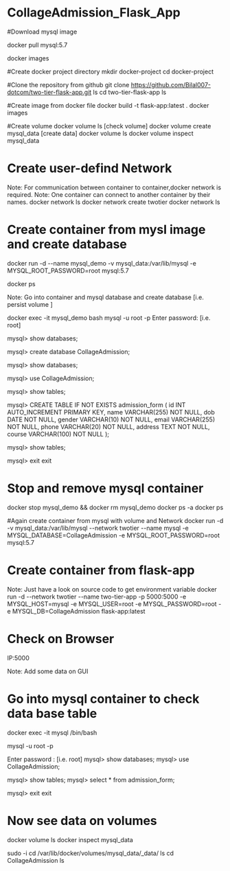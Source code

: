 # CollageAdmission_Flask_App



#Download mysql image 

  
docker pull mysql:5.7

docker images

#Create docker project directory
mkdir docker-project
cd docker-project

#Clone the repository from github
git clone https://github.com/Bilal007-dotcom/two-tier-flask-app.git
ls
cd two-tier-flask-app
ls

#Create image from docker file
docker build -t flask-app:latest   .
docker images

#Create volume
docker volume ls   [check volume]
docker volume create mysql_data  [create data]
docker volume ls
docker volume inspect mysql_data

# Create user-defind Network
Note: For communication between container to container,docker network is required.
Note: One container can connect to another container by their names.
docker network ls
docker network create twotier
docker network ls


# Create container from mysl image and create database

docker run -d --name mysql_demo -v mysql_data:/var/lib/mysql -e MYSQL_ROOT_PASSWORD=root  mysql:5.7
 
docker ps

Note: Go into container and mysql database and create database [i.e. persist volume ]

docker exec -it mysql_demo bash
mysql -u root -p
Enter password:         [i.e. root]

mysql> show databases;

mysql> create database CollageAdmission;

mysql> show databases;

mysql> use CollageAdmission;

mysql> show tables;

mysql> CREATE TABLE IF NOT EXISTS admission_form (
    id INT AUTO_INCREMENT PRIMARY KEY,
    name VARCHAR(255) NOT NULL,
    dob DATE NOT NULL,
    gender VARCHAR(10) NOT NULL,
    email VARCHAR(255) NOT NULL,
    phone VARCHAR(20) NOT NULL,
    address TEXT NOT NULL,
    course VARCHAR(100) NOT NULL
);

mysql> show tables;

mysql> exit
exit

# Stop and remove mysql container

docker stop mysql_demo && docker rm mysql_demo
docker ps -a
docker ps


#Again create container from mysql with volume and Network
docker run -d -v mysql_data:/var/lib/mysql --network twotier --name mysql  -e MYSQL_DATABASE=CollageAdmission  -e MYSQL_ROOT_PASSWORD=root mysql:5.7

# Create container from flask-app
Note: Just have a look on source code to get environment variable
docker run -d --network twotier --name two-tier-app -p 5000:5000 -e MYSQL_HOST=mysql  -e MYSQL_USER=root -e MYSQL_PASSWORD=root -e MYSQL_DB=CollageAdmission  flask-app:latest

# Check on Browser 
 IP:5000 
 
 Note: Add some data on GUI 
 
 # Go into mysql container to check data base table
 
 docker exec -it  mysql /bin/bash
 
 mysql -u root -p 
 
 Enter password :    [i.e. root]
 mysql> show databases;
 mysql> use CollageAdmission;
 
 mysql> show tables;
 mysql> select * from admission_form;
 
 mysql> exit
 exit

# Now see data on volumes
docker volume ls
docker inspect mysql_data 

sudo -i
cd /var/lib/docker/volumes/mysql_data/_data/
ls
cd CollageAdmission
ls
